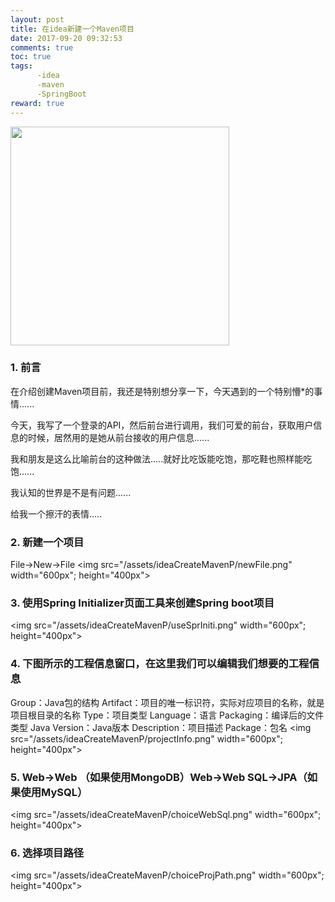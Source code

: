 ```yaml
---
layout: post
title: 在idea新建一个Maven项目
date: 2017-09-20 09:32:53
comments: true
toc: true
tags:
      -idea
      -maven
      -SpringBoot
reward: true
---
```


<p><img src="/assets/ideaCreateMavenP/titlePic.png" width="350px" height="350px"></p>

### 1. 前言

在介绍创建Maven项目前，我还是特别想分享一下，今天遇到的一个特别懵*的事情......

<!-- more -->

今天，我写了一个登录的API，然后前台进行调用，我们可爱的前台，获取用户信息的时候，居然用的是她从前台接收的用户信息......

我和朋友是这么比喻前台的这种做法.....就好比吃饭能吃饱，那吃鞋也照样能吃饱......

我认知的世界是不是有问题......

给我一个擦汗的表情.....

### 2. 新建一个项目
File->New->File
<img src="/assets/ideaCreateMavenP/newFile.png" width="600px"; height="400px">

### 3. 使用Spring Initializer页面工具来创建Spring boot项目
<img src="/assets/ideaCreateMavenP/useSprIniti.png" width="600px"; height="400px">

### 4. 下图所示的工程信息窗口，在这里我们可以编辑我们想要的工程信息
Group：Java包的结构
Artifact：项目的唯一标识符，实际对应项目的名称，就是项目根目录的名称
Type：项目类型
Language：语言
Packaging：编译后的文件类型
Java Version：Java版本
Description：项目描述
Package：包名
<img src="/assets/ideaCreateMavenP/projectInfo.png" width="600px"; height="400px">


### 5. Web->Web （如果使用MongoDB）Web->Web SQL->JPA（如果使用MySQL）
<img src="/assets/ideaCreateMavenP/choiceWebSql.png" width="600px"; height="400px">

### 6. 选择项目路径
<img src="/assets/ideaCreateMavenP/choiceProjPath.png" width="600px"; height="400px">
